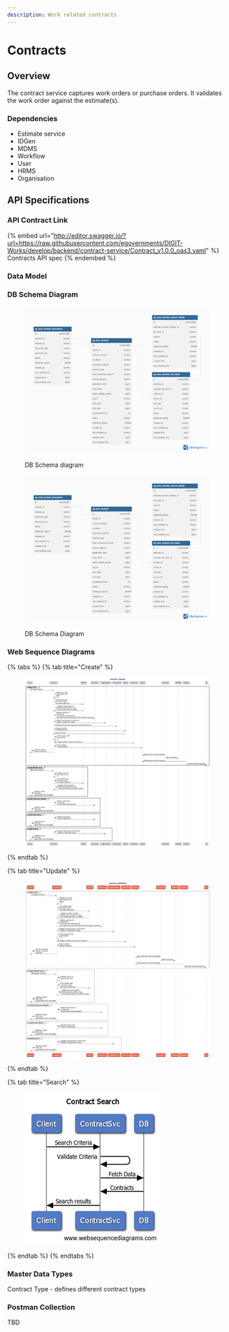```yaml
---
description: Work related contracts
---
```


# Contracts

## Overview

The contract service captures work orders or purchase orders. It validates the work order against the estimate(s). &#x20;

### Dependencies

* Estimate service
* IDGen
* MDMS
* Workflow
* User
* HRMS
* Organisation

## API Specifications

### API Contract Link

{% embed url="http://editor.swagger.io/?url=https://raw.githubusercontent.com/egovernments/DIGIT-Works/develop/backend/contract-service/Contract_v1.0.0_oas3.yaml" %}
Contracts API spec
{% endembed %}

### Data Model&#x20;

### DB Schema Diagram

<div>

<figure><img src="https://github.com/egovernments/DIGIT-Works/blob/PFM-1050/backend/contract-service/Contract%20Service%20ER%20diagram.png?raw=true" alt=""><figcaption><p>DB Schema diagram</p></figcaption></figure>

 

<figure><img src="https://github.com/egovernments/DIGIT-Works/blob/develop/backend/contract-service/Contract%20Service%20ER%20diagram.png?raw=true" alt=""><figcaption><p>DB Schema Diagram</p></figcaption></figure>

</div>

### Web Sequence Diagrams

{% tabs %}
{% tab title="Create" %}
<figure><img src="https://github.com/egovernments/DIGIT-Works/blob/develop/backend/contract-service/docs/SequenceDiagrams/pngs/ContractCreation.png?raw=true" alt=""><figcaption></figcaption></figure>
{% endtab %}

{% tab title="Update" %}
<figure><img src="https://github.com/egovernments/DIGIT-Works/blob/develop/backend/contract-service/docs/SequenceDiagrams/pngs/ContractUpdation.png?raw=true" alt=""><figcaption></figcaption></figure>
{% endtab %}

{% tab title="Search" %}
<figure><img src="../../../../.gitbook/assets/Contract Search.png" alt=""><figcaption></figcaption></figure>


{% endtab %}
{% endtabs %}

### Master Data Types

Contract Type - defines different contract types



### Postman Collection

TBD



